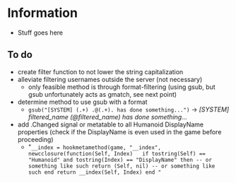 # Information
- Stuff goes here

## To do
- create filter function to not lower the string capitalization
- alleviate filtering usernames outside the server (not necessary)
  - only feasible method is through format-filtering (using gsub, but gsub unfortunately acts as gmatch, see next point)
- determine method to use gsub with a format
  - `gsub("[SYSTEM] (.+) .@(.+). has done something...")` -> _[SYSTEM] filtered_name (@filtered_name) has done something..._
- add .Changed signal or metatable to all Humanoid DisplayName properties (check if the DisplayName is even used in the game before proceeding)
  - "`__index = hookmetamethod(game, "__index", newcclosure(function(Self, Index)  
        if tostring(Self) == "Humanoid" and tostring(Index) == "DisplayName" then -- or something like such
            return (Self, nil) -- or something like such
        end
        return __index(Self, Index)
    end "`  
